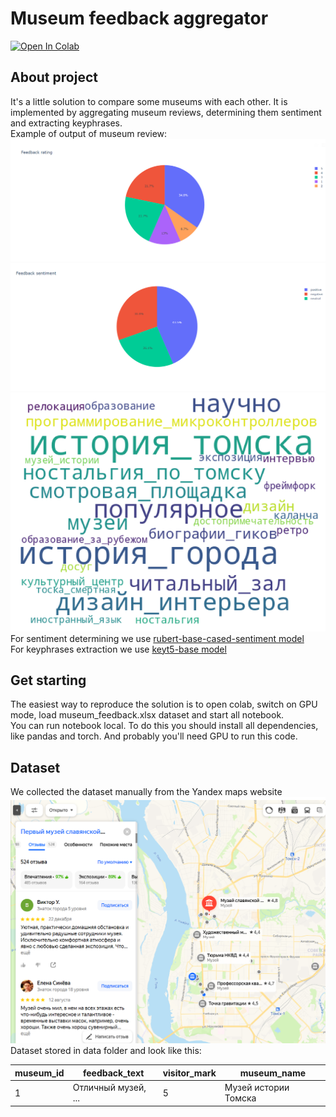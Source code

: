 # Museum feedback aggregator

<div>
    <a href="https://colab.research.google.com/drive/1bTzcYtYd8e_MKMB0qU6J2f7tPGWFSjdO#scrollTo=ZVR4VY_nI81w"><img src="https://colab.research.google.com/assets/colab-badge.svg" alt="Open In Colab"></a>
</div>

## About project
It's a little solution to compare some museums with each other. It is implemented by aggregating museum reviews, determining them sentiment and extracting keyphrases.   
Example of output of museum review:
![](/src/rating.png)
![](/src/sentiment.png)
![](/src/wordcloud.png)
For sentiment determining we use [rubert-base-cased-sentiment model](https://huggingface.co/blanchefort/rubert-base-cased-sentiment)   
For keyphrases extraction we use [keyt5-base model](https://huggingface.co/0x7194633/keyt5-base) 

## Get starting
The easiest way to reproduce the solution is to open colab, switch on GPU mode, load museum_feedback.xlsx dataset and start all notebook.  
You can run notebook local. To do this you should install all dependencies, like pandas and torch. And probably you'll need GPU to run this code.  

## Dataset
We collected the dataset manually from the Yandex maps website  
![](/src/data_resource.png)
Dataset stored in data folder and look like this:

| museum_id | feedback_text       | visitor_mark  | museum_name |
|-----------|---------------------| ------------- | ------------- |
| 1         | Отличный музей, ... |      5     |     Музей истории Томска      |